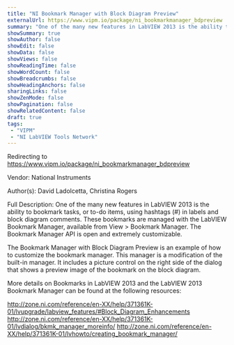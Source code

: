 ```yaml
---
title: "NI Bookmark Manager with Block Diagram Preview"
externalUrl: https://www.vipm.io/package/ni_bookmarkmanager_bdpreview
summary: "One of the many new features in LabVIEW 2013 is the ability to bookmark tasks, or to-do items, using hashtags (#) in labels and block diagram comments."
showSummary: true
showAuthor: false
showEdit: false
showData: false
showViews: false
showReadingTime: false
showWordCount: false
showBreadcrumbs: false
showHeadingAnchors: false
sharingLinks: false
showZenMode: false
showPagination: false
showRelatedContent: false
draft: true
tags:
 - "VIPM"
 - "NI LabVIEW Tools Network"
---
```


Redirecting to https://www.vipm.io/package/ni_bookmarkmanager_bdpreview

Vendor: National Instruments

Author(s): David Ladolcetta, Christina Rogers
 
Full Description:
One of the many new features in LabVIEW 2013 is the ability to bookmark tasks, or to-do items, using hashtags (#) in labels and block diagram comments.  These bookmarks are managed with the LabVIEW Bookmark Manager, available from View > Bookmark Manager.  The Bookmark Manager API is open and extremely customizable.  

The Bookmark Manager with Block Diagram Preview is an example of how to customize the bookmark manager.  This manager is a modification of the built-in manager.  It includes a picture control on the right side of the dialog that shows a preview image of the bookmark on the block diagram.  

More details on Bookmarks in LabVIEW 2013 and the LabVIEW 2013 Bookmark Manager can be found at the following resources:

http://zone.ni.com/reference/en-XX/help/371361K-01/lvupgrade/labview_features/#Block_Diagram_Enhancements
http://zone.ni.com/reference/en-XX/help/371361K-01/lvdialog/bkmk_manager_moreinfo/
http://zone.ni.com/reference/en-XX/help/371361K-01/lvhowto/creating_bookmark_manager/